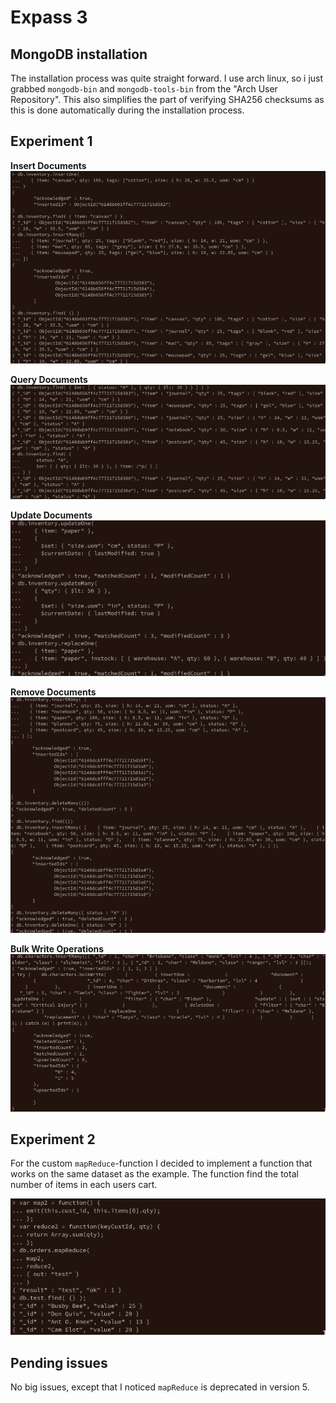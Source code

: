 # Expass 3

## MongoDB installation
The installation process was quite straight forward. I use arch linux, so i just grabbed `mongodb-bin` and `mongodb-tools-bin` from the "Arch User Repository". This also simplifies the part of verifying SHA256 checksums as this is done automatically during the installation process.

## Experiment 1
**Insert Documents**
![crud1](experiment1/crud1.png)

**Query Documents**
![crud2](experiment1/crud2.png)

**Update Documents**
![crud3](experiment1/crud3.png)

**Remove Documents**
![crud4](experiment1/crud4.png)

**Bulk Write Operations**
![crud5](experiment1/crud5.png)

## Experiment 2
For the custom `mapReduce`-function I decided to implement a function that works on the same dataset as the example. The function find the total number of items in each users cart.

![mapReduce](experiment2/mapreduce.png)

## Pending issues
No big issues, except that I noticed `mapReduce` is deprecated in version 5.

